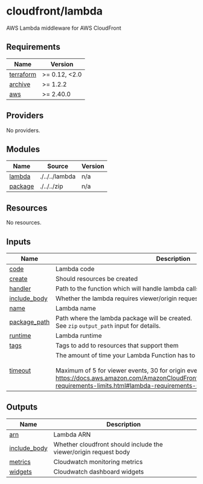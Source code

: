 # cloudfront/lambda

AWS Lambda middleware for AWS CloudFront

<!-- prettier-ignore-start -->
<!-- BEGIN_TF_DOCS -->
## Requirements

| Name | Version |
|------|---------|
| <a name="requirement_terraform"></a> [terraform](#requirement\_terraform) | >= 0.12, <2.0 |
| <a name="requirement_archive"></a> [archive](#requirement\_archive) | >= 1.2.2 |
| <a name="requirement_aws"></a> [aws](#requirement\_aws) | >= 2.40.0 |

## Providers

No providers.

## Modules

| Name | Source | Version |
|------|--------|---------|
| <a name="module_lambda"></a> [lambda](#module\_lambda) | ./../../lambda | n/a |
| <a name="module_package"></a> [package](#module\_package) | ./../../zip | n/a |

## Resources

No resources.

## Inputs

| Name | Description | Type | Default | Required |
|------|-------------|------|---------|:--------:|
| <a name="input_code"></a> [code](#input\_code) | Lambda code | `string` | n/a | yes |
| <a name="input_create"></a> [create](#input\_create) | Should resources be created | `bool` | `true` | no |
| <a name="input_handler"></a> [handler](#input\_handler) | Path to the function which will handle lambda calls | `string` | `"index.handler"` | no |
| <a name="input_include_body"></a> [include\_body](#input\_include\_body) | Whether the lambda requires viewer/origin request body | `bool` | `false` | no |
| <a name="input_name"></a> [name](#input\_name) | Lambda name | `string` | n/a | yes |
| <a name="input_package_path"></a> [package\_path](#input\_package\_path) | Path where the lambda package will be created.<br>See `zip` `output_path` input for details. | `string` | `null` | no |
| <a name="input_runtime"></a> [runtime](#input\_runtime) | Lambda runtime | `string` | `"nodejs18.x"` | no |
| <a name="input_tags"></a> [tags](#input\_tags) | Tags to add to resources that support them | `map(string)` | `{}` | no |
| <a name="input_timeout"></a> [timeout](#input\_timeout) | The amount of time your Lambda Function has to run in seconds.<br><br>    Maximum of 5 for viewer events, 30 for origin events.<br>    https://docs.aws.amazon.com/AmazonCloudFront/latest/DeveloperGuide/lambda-requirements-limits.html#lambda-requirements-see-limits | `number` | `5` | no |

## Outputs

| Name | Description |
|------|-------------|
| <a name="output_arn"></a> [arn](#output\_arn) | Lambda ARN |
| <a name="output_include_body"></a> [include\_body](#output\_include\_body) | Whether cloudfront should include the viewer/origin request body |
| <a name="output_metrics"></a> [metrics](#output\_metrics) | Cloudwatch monitoring metrics |
| <a name="output_widgets"></a> [widgets](#output\_widgets) | Cloudwatch dashboard widgets |
<!-- END_TF_DOCS -->
<!-- prettier-ignore-end -->
